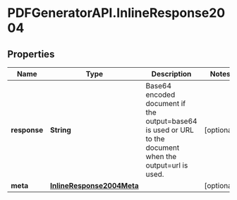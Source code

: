 # PDFGeneratorAPI.InlineResponse2004

## Properties

Name | Type | Description | Notes
------------ | ------------- | ------------- | -------------
**response** | **String** | Base64 encoded document if the output&#x3D;base64 is used or URL to the document when the output&#x3D;url is used. | [optional] 
**meta** | [**InlineResponse2004Meta**](InlineResponse2004Meta.md) |  | [optional] 


